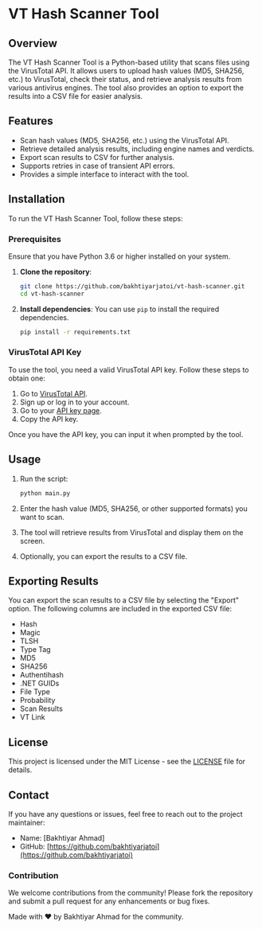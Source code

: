 # VT Hash Scanner Tool

## Overview

The VT Hash Scanner Tool is a Python-based utility that scans files using the VirusTotal API. It allows users to upload hash values (MD5, SHA256, etc.) to VirusTotal, check their status, and retrieve analysis results from various antivirus engines. The tool also provides an option to export the results into a CSV file for easier analysis.

## Features

- Scan hash values (MD5, SHA256, etc.) using the VirusTotal API.
- Retrieve detailed analysis results, including engine names and verdicts.
- Export scan results to CSV for further analysis.
- Supports retries in case of transient API errors.
- Provides a simple interface to interact with the tool.

## Installation

To run the VT Hash Scanner Tool, follow these steps:

### Prerequisites

Ensure that you have Python 3.6 or higher installed on your system.

1. **Clone the repository**:
   ```bash
   git clone https://github.com/bakhtiyarjatoi/vt-hash-scanner.git
   cd vt-hash-scanner
   ```

2. **Install dependencies**:
   You can use `pip` to install the required dependencies.
   ```bash
   pip install -r requirements.txt
   ```

### VirusTotal API Key

To use the tool, you need a valid VirusTotal API key. Follow these steps to obtain one:

1. Go to [VirusTotal API](https://www.virustotal.com/gui/home/upload).
2. Sign up or log in to your account.
3. Go to your [API key page](https://www.virustotal.com/ui/user/settings).
4. Copy the API key.

Once you have the API key, you can input it when prompted by the tool.

## Usage

1. Run the script:
   ```bash
   python main.py
   ```

2. Enter the hash value (MD5, SHA256, or other supported formats) you want to scan.
3. The tool will retrieve results from VirusTotal and display them on the screen.
4. Optionally, you can export the results to a CSV file.


## Exporting Results

You can export the scan results to a CSV file by selecting the "Export" option. The following columns are included in the exported CSV file:

- Hash
- Magic
- TLSH
- Type Tag
- MD5
- SHA256
- Authentihash
- .NET GUIDs
- File Type
- Probability
- Scan Results
- VT Link

## License

This project is licensed under the MIT License - see the [LICENSE](LICENSE) file for details.

## Contact

If you have any questions or issues, feel free to reach out to the project maintainer:

- Name: [Bakhtiyar Ahmad]
- GitHub: [https://github.com/bakhtiyarjatoi](https://github.com/bakhtiyarjatoi)

### Contribution
We welcome contributions from the community! Please fork the repository and submit a pull request for any enhancements or bug fixes.

Made with ❤️ by Bakhtiyar Ahmad for the community.